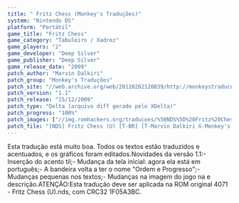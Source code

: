 ```yaml
---
title: " Fritz Chess (Monkey's Traduções)"
system: "Nintendo DS"
platform: "Portátil"
game_title: "Fritz Chess"
game_category: "Tabuleiro / Xadrez"
game_players: "2"
game_developer: "Deep Silver"
game_publisher: "Deep Silver"
game_release_date: "2009"
patch_author: "Marvin Dalkiri"
patch_group: "Monkey's Traduções"
patch_site: "//web.archive.org/web/20110202120839/http://monkeystraducoes.com/"
patch_version: "1.1"
patch_release: "15/12/2009"
patch_type: "Delta (arquivo diff gerado pelo XDelta)"
patch_progress: "100%"
patch_images: ["//img.romhackers.org/traducoes/%5BNDS%5D%20Fritz%20Chess%20-%20Monkey's%20Tradu%C3%A7%C3%B5es%20-%201.png","//img.romhackers.org/traducoes/%5BNDS%5D%20Fritz%20Chess%20-%20Monkey's%20Tradu%C3%A7%C3%B5es%20-%202.png","//img.romhackers.org/traducoes/%5BNDS%5D%20Fritz%20Chess%20-%20Monkey's%20Tradu%C3%A7%C3%B5es%20-%203.png"]
patch_file: "[NDS] Fritz Chess (U) [T-BR] [T-Marvin Dalkiri G-Monkey's Traduções] [V-1.1 P-100% A-2009].rar"
---
```

Esta tradução está muito boa. Todos os textos estão traduzidos e acentuados, e os gráficos foram editados.Novidades da versão 1.1:- Inserção do acento til;- Mudança da tela inicial: agora ela está em português;- A bandeira volta a ter o nome "Ordem e Progresso";- Mudanças pequenas nos textos;- Mudanças na imagem do jogo na e descrição.ATENÇÃO:Esta tradução deve ser aplicada na ROM original 4071 - Fritz Chess (U).nds, com CRC32 1F05A3BC.